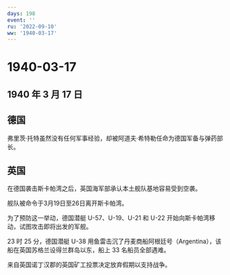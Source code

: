 ```yaml
---
days: 198
event: ''
ru: '2022-09-10'
ww: '1940-03-17'
---
```


# 1940-03-17

## 1940 年 3 月 17 日

## 德国

弗里茨·托特虽然没有任何军事经验，却被阿道夫·希特勒任命为德国军备与弹药部长。

## 英国

在德国袭击斯卡帕湾之后，英国海军部承认本土舰队基地容易受到空袭。

舰队被命令于3月19日至26日离开斯卡帕湾。

为了预防这一举动，德国潜艇 U-57、U-19、U-21 和 U-22
开始向斯卡帕湾移动，试图攻击即将出发的军舰。

23 时 25 分，德国潜艇 U-38
用鱼雷击沉了丹麦商船阿根廷号（Argentina），该船在英国苏格兰设得兰群岛以东，船上
33 名船员全部遇难。

来自英国诺丁汉郡的英国矿工投票决定放弃假期以支持战争。